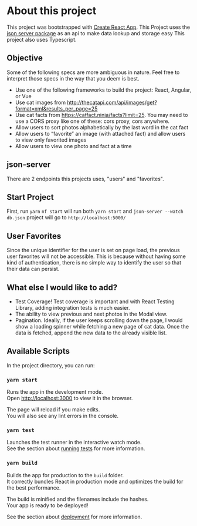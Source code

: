 # About this project
This project was bootstrapped with [Create React App](https://github.com/facebook/create-react-app).
This Project uses the [json server package](https://github.com/typicode/json-server) as an api to make data lookup and storage easy
This project also uses Typescript. 

## Objective
Some of the following specs are more ambiguous in nature. Feel free to interpret those specs in the way that you deem is best.

- Use one of the following frameworks to build the project: React, Angular, or Vue
- Use cat images from http://thecatapi.com/api/images/get?format=xml&results_per_page=25
- Use cat facts from https://catfact.ninja/facts?limit=25. You may need to use a CORS proxy like one of these: cors proxy, cors anywhere.
- Allow users to sort photos alphabetically by the last word in the cat fact
- Allow users to “favorite” an image (with attached fact) and allow users to view only favorited images
- Allow users to view one photo and fact at a time

## json-server
There are 2 endpoints this projects uses, "users" and "favorites".

## Start Project
First, run `yarn`
`nf start` will run both `yarn start` and `json-server --watch db.json`
project will go to `http://localhost:5000/`

## User Favorites
Since the unique identifier for the user is set on page load, the previous user favorites will not be accessible.
This is because without having some kind of authentication, there is no simple way to identify the user so that their data can persist.

## What else I would like to add?
- Test Coverage! Test coverage is important and with React Testing Library, adding integration tests is much easier.
- The ability to view previous and next photos in the Modal view.
- Pagination. Ideally, if the user keeps scrolling down the page, I would show a loading spinner while fetching a new page of cat data. Once the data is fetched, append the new data to the already visible list. 


## Available Scripts

In the project directory, you can run:

### `yarn start`

Runs the app in the development mode.<br />
Open [http://localhost:3000](http://localhost:3000) to view it in the browser.

The page will reload if you make edits.<br />
You will also see any lint errors in the console.

### `yarn test`

Launches the test runner in the interactive watch mode.<br />
See the section about [running tests](https://facebook.github.io/create-react-app/docs/running-tests) for more information.

### `yarn build`

Builds the app for production to the `build` folder.<br />
It correctly bundles React in production mode and optimizes the build for the best performance.

The build is minified and the filenames include the hashes.<br />
Your app is ready to be deployed!

See the section about [deployment](https://facebook.github.io/create-react-app/docs/deployment) for more information.


